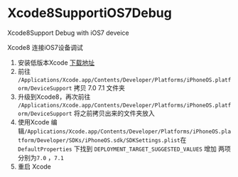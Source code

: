 # Xcode8SupportiOS7Debug
Xcode8Support Debug with iOS7 deveice

Xcode8 连接iOS7设备调试
1. 安装低版本Xcode [下载地址](https://developer.apple.com/download/more/)
2. 前往 `/Applications/Xcode.app/Contents/Developer/Platforms/iPhoneOS.platform/DeviceSupport` 拷贝 7.0 7.1 文件夹
3. 升级到Xcode8，再次前往 `/Applications/Xcode.app/Contents/Developer/Platforms/iPhoneOS.platform/DeviceSupport` 将之前拷贝出来的文件夹放入 
4. 使用Xcode 编辑`/Applications/Xcode.app/Contents/Developer/Platforms/iPhoneOS.platform/Developer/SDKs/iPhoneOS.sdk/SDKSettings.plist`在`DefaultProperties` 下找到 `DEPLOYMENT_TARGET_SUGGESTED_VALUES` 增加 两项分别为`7.0` ，`7.1`
5. 重启 Xcode 


